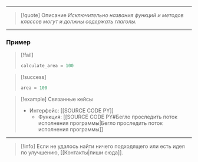 ***

>[!quote] Описание
_Исключительно названия функций и методов классов могут и должны содержать глаголы._

***
### Пример

> [!fail]
> ```python
> calculate_area = 100
> ```

> [!success]
> ```python
> area = 100
> ```

> [!example] Связанные кейсы
>- Интерфейс: [[SOURCE CODE PY]]
>	- Функция: [[SOURCE CODE PY#Бегло проследить поток исполнения программы|Бегло проследить поток исполнения программы]]

***

> [!info]
> Если не удалось найти ничего подходящего или есть идея по улучшению, [[Контакты|пиши сюда]].
